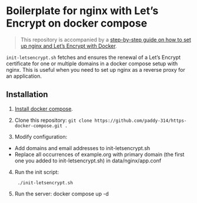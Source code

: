 # Boilerplate for nginx with Let’s Encrypt on docker compose

> This repository is accompanied by a [step-by-step guide on how to
set up nginx and Let’s Encrypt with Docker](https://medium.com/@pentacent/nginx-and-lets-encrypt-with-docker-in-less-than-5-minutes-b4b8a60d3a71).

`init-letsencrypt.sh` fetches and ensures the renewal of a Let’s
Encrypt certificate for one or multiple domains in a docker compose
setup with nginx.
This is useful when you need to set up nginx as a reverse proxy for an
application.

## Installation
1. [Install docker compose](https://docs.docker.com/compose/).

2. Clone this repository: `git clone https://github.com/paddy-314/https-docker-compose.git .`

3. Modify configuration:
- Add domains and email addresses to init-letsencrypt.sh
- Replace all occurrences of example.org with primary domain (the first one you added to init-letsencrypt.sh) in data/nginx/app.conf

4. Run the init script:

        ./init-letsencrypt.sh

5. Run the server:
        docker compose up -d

